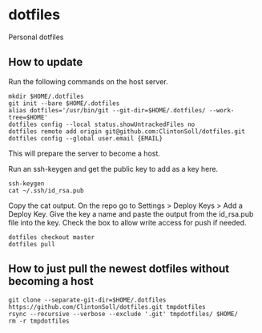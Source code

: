 # dotfiles
Personal dotfiles

## How to update
Run the following commands on the host server.
```shell
mkdir $HOME/.dotfiles
git init --bare $HOME/.dotfiles
alias dotfiles='/usr/bin/git --git-dir=$HOME/.dotfiles/ --work-tree=$HOME'
dotfiles config --local status.showUntrackedFiles no
dotfiles remote add origin git@github.com:ClintonSoll/dotfiles.git
dotfiles config --global user.email {EMAIL}
```
This will prepare the server to become a host.

Run an ssh-keygen and get the public key to add as a key here.
```shell
ssh-keygen
cat ~/.ssh/id_rsa.pub
```
Copy the cat output. On the repo go to Settings > Deploy Keys > Add a Deploy Key.
Give the key a name and paste the output from the id_rsa.pub file into the key. Check the box to allow write access for push if needed.

```shell
dotfiles checkout master
dotfiles pull
```

## How to just pull the newest dotfiles without becoming a host
```shell
git clone --separate-git-dir=$HOME/.dotfiles https://github.com/ClintonSoll/dotfiles.git tmpdotfiles
rsync --recursive --verbose --exclude '.git' tmpdotfiles/ $HOME/
rm -r tmpdotfiles
```
